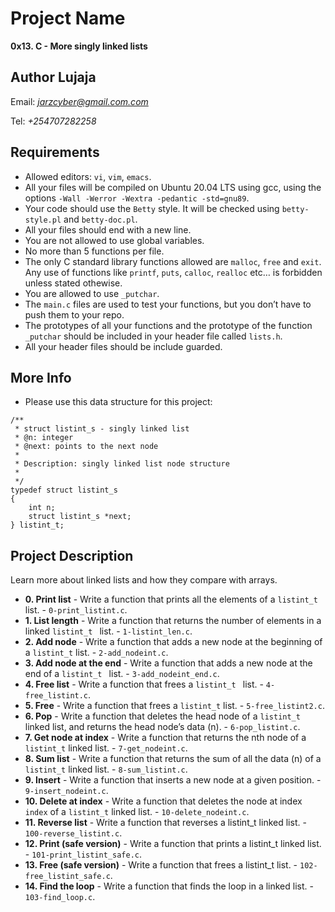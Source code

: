 # Project Name
**0x13. C - More singly linked lists**

## Author Lujaja

Email: *jarzcyber@gmail.com.com*

Tel: *+254707282258*

##  Requirements
*   Allowed editors: `vi`, `vim`, `emacs`.
*   All your files will be compiled on Ubuntu 20.04 LTS using gcc, using the options `-Wall -Werror -Wextra -pedantic -std=gnu89`.
*   Your code should use the `Betty` style. It will be checked using `betty-style.pl` and `betty-doc.pl`.
*   All your files should end with a new line.
*   You are not allowed to use global variables.
*   No more than 5 functions per file.
*   The only C standard library functions allowed are `malloc`, `free` and `exit`. Any use of functions like `printf`, `puts`, `calloc`, `realloc` etc… is forbidden unless stated othewise.
*   You are allowed to use `_putchar`.
*   The `main.c` files are used to test your functions, but you don’t have to push them to your repo.
*   The prototypes of all your functions and the prototype of the function `_putchar` should be included in your header file called `lists.h`.
*   All your header files should be include guarded.

##  More Info
*   Please use this data structure for this project:
```
/**
 * struct listint_s - singly linked list
 * @n: integer
 * @next: points to the next node
 *
 * Description: singly linked list node structure
 * 
 */
typedef struct listint_s
{
    int n;
    struct listint_s *next;
} listint_t;
```


## Project Description
Learn more about linked lists and how they compare with arrays.

* **0. Print list** - Write a function that prints all the elements of a `listint_t` list. - `0-print_listint.c`.
* **1. List length** - Write a function that returns the number of elements in a linked `listint_t ` list. - `1-listint_len.c`.
* **2. Add node** - Write a function that adds a new node at the beginning  of a `listint_t` list. - `2-add_nodeint.c`.
* **3. Add node at the end** - Write a function that adds a new node at the end of a `listint_t ` list. - `3-add_nodeint_end.c`.
* **4. Free list** - Write a function that frees a `listint_t ` list. - `4-free_listint.c`.
* **5. Free** - Write a function that frees a `listint_t` list. - `5-free_listint2.c`.
* **6. Pop** - Write a function that deletes the head node of a `listint_t` linked list, and returns the head node’s data (n). - `6-pop_listint.c`.
* **7. Get node at index** - Write a function that returns the nth node of a `listint_t` linked list. - `7-get_nodeint.c`.
* **8. Sum list** - Write a function that returns the sum of all the data (n) of a `listint_t` linked list. - `8-sum_listint.c`.
* **9. Insert** - Write a function that inserts a new node at a given position. - `9-insert_nodeint.c`.
* **10. Delete at index** - Write a function that deletes the node at index `index` of a `listint_t` linked list. - `10-delete_nodeint.c`.
* **11. Reverse list** - Write a function that reverses a listint_t linked list. - `100-reverse_listint.c`.
* **12. Print (safe version)** - Write a function that prints a listint_t linked list. - `101-print_listint_safe.c`.
* **13. Free (safe version)** - Write a function that frees a listint_t list. - `102-free_listint_safe.c`.
* **14. Find the loop** - Write a function that finds the loop in a linked list. - `103-find_loop.c`.


